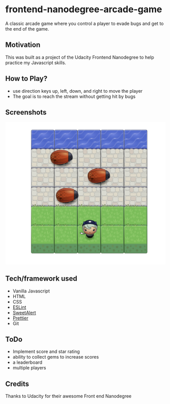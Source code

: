 # frontend-nanodegree-arcade-game

A classic arcade game where you control a player to evade bugs and get to the end of the game.

## Motivation

This was built as a project of the Udacity Frontend Nanodegree to help practice my Javascript skills.

## How to Play?

- use direction keys up, left, down, and right to move the player
- The goal is to reach the stream without getting hit by bugs

## Screenshots

![Arcade game clone](images/screenshot.png)

## Tech/framework used

- Vanilla Javascript
- HTML
- CSS
- [ESLint](https://eslint.org/)
- [SweetAlert](https://sweetalert.js.org/)
- [Prettier](https://prettier.io/)
- Git

## ToDo

- Implement score and star rating
- ability to collect gems to increase scores
- a leaderboard
- multiple players

## Credits

Thanks to Udacity for their awesome Front end Nanodegree
